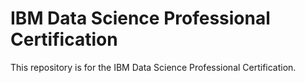 # IBM Data Science Professional Certification

This repository is for the IBM Data Science Professional Certification.  
